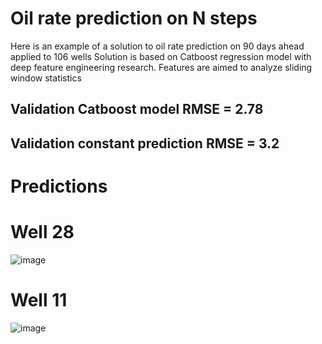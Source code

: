 # Oil rate prediction on N steps
Here is an example of a solution to oil rate prediction on 90 days ahead applied to 106 wells
Solution is based on Catboost regression model with deep feature engineering research. Features are aimed to analyze sliding window statistics

## Validation Catboost model RMSE = 2.78
## Validation constant prediction RMSE = 3.2

# Predictions
# Well 28
![image](https://user-images.githubusercontent.com/53058704/221517170-a398788b-d992-4c0e-bd8b-35e49a3ecbeb.png)

# Well 11
![image](https://user-images.githubusercontent.com/53058704/221517397-562a2955-74d4-4988-a6f8-0bb2b0f780c9.png)
